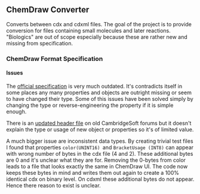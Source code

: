 ## ChemDraw Converter

Converts between cdx and cdxml files. The goal of the project is to provide conversion for files containing small molecules and later reactions. "Biologics" are out of scope especially because these are rather new and missing from specification.

### ChemDraw Format Specification

#### Issues

The [official specification](https://www.cambridgesoft.com/services/documentation/sdk/chemdraw/cdx/General.htm) is very much outdated. It's contradicts itself in some places any many properties and objects are outright missing or seem to have changed their type. Some of this issues have been solved simply by changing the type or reverse-engineering the property if it is simple enough.

There is an [updated header file](http://forums.cambridgesoft.com/messageview.aspx?catid=12&threadid=3822) on old CambridgeSoft forums but it doesn't explain the type or usage of new object or properties so it's of limited value.

A much bigger issue are inconsistent data types. By creating trivial test files I found that properties `color(UNINT16) `and `BracketUsage (INT8)` can appear with wrong number of bytes in the cdx file (4 and 2). These additional bytes are 0 and it's unclear what they are for. Removing the 0-bytes from color leads to a file that looks exactly the same in ChemDraw UI. The code now keeps these bytes in mind and writes them out again to create a 100% identical cdx on binary level. On cdxml these additional bytes do not appear. Hence there reason to exist is unclear.



